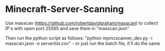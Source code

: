 # Minecraft-Server-Scanning

Use masscan (https://github.com/robertdavidgraham/masscan) to collect IP's with open port 25565 and save them in "masscan.json"

Then run the python script as follows: "python mymcscanner_dev.py -i masscan.json -o serverlist.csv" - or just run the batch file, it'll do the same
